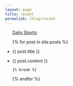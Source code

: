 ```yaml
---
layout: page
title: recent
permalink: /blog/recent
---
```

 
 <ul class="listing">

[Daily Shorts](https://t.me/s/jinhong_park)

 {% for post in site.posts %}



<li class="listing-seperator"><p>{{ post.title }}</p></li>

   <li class="listing-item">
           {{ post.content }}
   </li>
    
    {% break %}
    
 {% endfor %}
 </ul>
  
